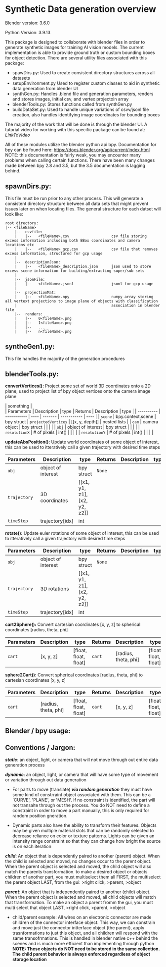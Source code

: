 # Synthetic Data generation overview

Blender version:    3.6.0

Python Version:     3.9.13

This package is designed to collaborate with blender files in order to generate synthetic images for training AI vision models. The current implementation is able to provide ground truth or custom bounding boxes for object detection. There are several utility files associated with this package:
  * spawDirs.py:          Used to create consistent directory structures across all datasets
  * setupEnvironment.py   Used to register custom classes to aid in synthetic data generation from blender UI
  * synthGen.py:          Handles .blend file and generation parameters, renders and stores images, initial csv, and vertex projectoin array
  * blenderTools.py:      Stores functions called from synthGen.py
  * buildDataSet.py:      Used to handle unique variations of csvv/jsonl file creation, also handles identifying image coordinates for bounding boxes

The majority of the work that will be done is through the blender UI. A tutorial video for working with this specific package can be found
at: _LinkToVideo_

All of these modules utilize the blender python api bpy. Documentation for bpy can be found here: https://docs.blender.org/api/current/index.html
NOTE: this documentation is fairly weak, you may encounter many problems when calling certain functions. There have been many changes made between bpy 2.8 and 3.5, but the 3.5 documentation is lagging behind.

## spawnDirs.py:

This file must be run prior to any other process. This will generate a consistent directory structure between all data sets that might prevent issues later on when locating files. The general structure for each datset will look like:

    root directory:
    |-- <fileName>
        |--  csvfile:
        |    |--   <fileName>.csv                   csv file storing excess information including both BBox coordinates and camera locations etc
        |    |--   <fileName>_gcp.csv               csv file that removes excess information, structured for gcp usage
        |   
        |--  descriptionJson:
        |    |--   <fileName>_description.json      json used to store excess scene information for building/extracting super/sub sets 
        |
        |--  jsonFile:
        |    |--   <fileName>.jsonl                 jsonl for gcp usage
        |
        |--  projectionMat:
        |    |--   <fileName>.npy                   numpy array storing all vertext projections to image plane of objects with classification
        |                                           association in blender file
        |--  renders:
        |    |--   0<fileName>.png
        |    |--   1<fileName>.png
        |    |--   ...
        |    |--   n<fileName>.png

## syntheGen1.py:
        
This file handles the majority of the generation procedures


## blenderTools.py:

**convertVertices():** Project some set of world 3D coordinates onto a 2D plane, used to project list of bpy object vertices onto the camera image plane

| something                                                      |                  
| Parameters | Description | type | Returns | Description | type |
| ---------- | ----------- | ---- | ------- | ----------- | ---- |
| `scene` | bpy.context.scene | bpy struct | `projectedVertices` | [[x, y, depth]] | nested lists |
| `cam` | camera object | bpy struct |  |  |  |
| `obj` | object of interest | bpy struct |  |  |  |
| `resolutionX` | # of pixels | int() |  |  |  |
| `resolutionY` | # of pixels | int() |  |  |  |


**updateAbsPosition():** Update world coordinates of some object of interest, this can be used to itteratively call a given trajectory with desired time steps

| Parameters | Description | type | Returns | Description | type |
| ---------- | ----------- | ---- | ------- | ----------- | ---- |
| `obj` | object of interest | bpy struct | `None` |  |  |
| `trajectory` | 3D coordinates | [[x1, y1, z1], [x2, y2, z2]] |  |  |  |
| `timeStep` | trajectory[idx] | int |  |  |  |


**rotate():** Update euler rotations of some object of interest, this can be used to itteratively call a given trajectory with desired time steps

| Parameters | Description | type | Returns | Description | type |
| ---------- | ----------- | ---- | ------- | ----------- | ---- |
| `obj` | object of interest | bpy struct | `None` |  |  |
| `trajectory` | 3D rotations | [[x1, y1, z1], [x2, y2, z2]] |  |  |  |
| `timeStep` | trajectory[idx] | int |  |  |  |


**cart2Sphere():** Convert cartesian coordinates [x, y, z] to spherical coordinates [radius, theta, phi]

| Parameters | Description | type | Returns | Description | type |
| ---------- | ----------- | ---- | ------- | ----------- | ---- |
| `cart` | [x, y, z] | [float, float, float] | `cart` | [radius, theta, phi] | [float, float, float] |

**sphere2Cart():** Convert spherical coordinates [radius, theta, phi] to cartesian coordinates [x, y, z]
  
| Parameters | Description | type | Returns | Description | type |
| ---------- | ----------- | ---- | ------- | ----------- | ---- |
| `cart` | [radius, theta, phi] | [float, float, float] | `cart` | [x, y, z] | [float, float, float] |


## Blender / bpy usage:

## Conventions / Jargon:



**_static_**:   an object, light, or camera that will not move through out entire data generation process

**_dynamic_**:  an object, light, or camera that will have some type of movement or variation through out data generation

* For parts to move (translate) _**via random generation**_ they must have some kind of constrraint object associated with them. This can be a 
'CURVE', 'PLANE', or 'MESH'. If no constraint is identified, the part will not transalte through out the process. You do NOT need to define a 
constraint in order to move a part manually, this is only required for random position gneration. 

* Dynamic parts also have the ability to transform their features. Objects may be given multiple material slots that can be randomly selected
    to decrease reliance on color or texture patterns. Lights can be given an intensity range constraint so that they can change how bright 
    the source is on each iteration

**_child_**:    An object that is dependently paired to another (parent) object. When the child is selected and moved, no changes occur to the
            parent object. When the parent object is selected and moved, the child object will also match the parents transformation. to make a desired object or objects children of another part, you must multiselect them all FIRST, the multiselect the parent object LAST, from the gui: >right click, >parent, >object


**_parent_**:   An object that is independently paired to another (child) object. When the parent object is selected and moved, all child
            objects will match that transformation. To make an object a parent fromm the gui, you must multi select that object LAST, >right click, >parent, >object

* child/parent example: All wires on an electronic connector are made children of the connector interface object. This way, we can constrain and
                        move just the connector intterface object (the parent), apply trasnformations to just this object, and all children will respond with the same transofrmations. This is handled in blender native c++ behind the scenes and is much more efficient than implementing through python **NOTE: These objects do NOT need to be stored in the same collection. The child parent behavior is always enforced regardless of object storage location**


